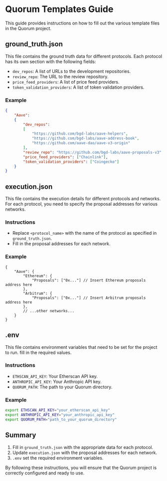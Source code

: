 # Quorum Templates Guide

This guide provides instructions on how to fill out the various template files in the Quorum project.

## ground_truth.json

This file contains the ground truth data for different protocols. Each protocol has its own section with the following fields:

- `dev_repos`: A list of URLs to the development repositories.
- `review_repo`: The URL to the review repository.
- `price_feed_providers`: A list of price feed providers.
- `token_validation_providers`: A list of token validation providers.

### Example
```json
{
    "Aave": 
    {
        "dev_repos":
        [
            "https://github.com/bgd-labs/aave-helpers",
            "https://github.com/bgd-labs/aave-address-book",
            "https://github.com/aave-dao/aave-v3-origin"
        ],
        "review_repo": "https://github.com/bgd-labs/aave-proposals-v3",
        "price_feed_providers": ["Chainlink"],
        "token_validation_providers": ["Coingecko"]
    }
}
```

## execution.json

This file contains the execution details for different protocols and networks. For each protocol, you need to specify the proposal addresses for various networks.

### Instructions
- Replace `<protocol_name>` with the name of the protocol as specified in `ground_truth.json`.
- Fill in the proposal addresses for each network.

### Example
```jsonc
{
    "Aave": {
        "Ethereum": {
            "Proposals": ["0x..."] // Insert Ethereum proposals address here
        },
        "Arbitrum": {
            "Proposals": ["0x..."] // Insert Arbitrum proposals address here
        },
        // ...other networks...
    }
}
```

## .env

This file contains environment variables that need to be set for the project to run.
fill in the required values.

### Instructions
- `ETHSCAN_API_KEY`: Your Etherscan API key.
- `ANTHROPIC_API_KEY`: Your Anthropic API key.
- `QUORUM_PATH`: The path to your Quorum directory.

### Example
```bash
export ETHSCAN_API_KEY="your_etherscan_api_key"
export ANTHROPIC_API_KEY="your_anthropic_api_key"
export QUORUM_PATH="path_to_your_quorum_directory"
```

## Summary

1. Fill in `ground_truth.json` with the appropriate data for each protocol.
2. Update `execution.json` with the proposal addresses for each network.
3. `.env` set the required environment variables.

By following these instructions, you will ensure that the Quorum project is correctly configured and ready to use.
